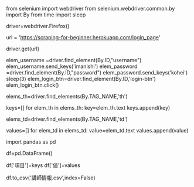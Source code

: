 
from selenium import webdriver
from selenium.webdriver.common.by import By
from time import sleep


driver=webdriver.Firefox()


url = 'https://scraping-for-beginner.herokuapp.com/login_page'

driver.get(url)

elem_username =driver.find_element(By.ID,"username")
elem_username.send_keys('imanishi')
elem_password =driver.find_element(By.ID,"password")
elem_password.send_keys('kohei')
sleep(3)
elem_login_btn=driver.find_element(By.ID,'login-btn')
elem_login_btn.click()


elems_th=driver.find_elements(By.TAG_NAME,'th')

keys=[]
for elem_th in elems_th:
    key=elem_th.text
    keys.append(key)



elems_td=driver.find_elements(By.TAG_NAME,'td')

values=[]
for elem_td in elems_td:
    value=elem_td.text
    values.append(value)


import pandas as pd

df=pd.DataFrame()

df['項目']=keys
df['値']=values

df.to_csv('講師情報.csv',index=False)
